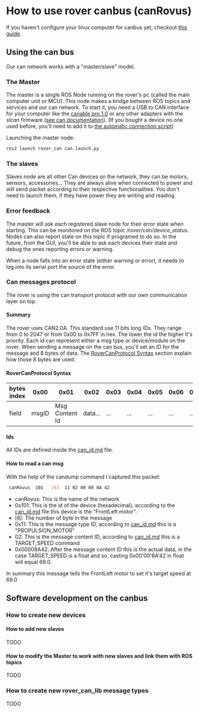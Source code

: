 # How to use rover canbus (canRovus)

If you haven't configure your linux computer for canbus yet, checkout [this guide](can_setup.md).

## Using the can bus

Our can network works with a "master/slave" model.

### The Master

The master is a single ROS Node running on the rover's pc (called the main computer unit or MCU). This node makes a bridge between ROS topics and services and our can network. To start it, you need a USB to CAN interface for your computer like the [canable pro 1.0](https://canable.io/) or any other adapters with the *slcan* firmware ([see can documentation](https://canable.io/getting-started.html)). (If you bought a device no one used before, you'll need to add it to [the automatic connection script](../../rover_can/scripts/can_configuration/90-usb-slcan.rules))

Launching the master node:

```bash
ros2 launch rover_can can.launch.py
```

### The slaves

Slaves node are all other Can devices on the network, they can be motors, sensors, accessories... They are always alive when connected to power and will send packet according to their respective functionalities. You don't need to launch them, if they have power they are writing and reading.

### Error feedback

The master will ask each registered slave node for their error state when starting. This can be monitored on the ROS topic */rover/can/device_status*. Nodes can also report state on this topic if programed to do so. In the future, from the GUI, you'll be able to ask each devices their state and debug the ones reporting errors or warning.

When a node falls into an error state (either warning or error), it needs to log into its serial port the source of the error.

### Can messages protocol

The rover is using the can transport protocol with our own communication layer on top.

#### Summary

The rover uses CAN2.0A. This standard use 11 bits long IDs. They range from 0 to 2047 or from 0x00 to 0x7FF in hex. The lower the id the higher it's priority. Each id can represent either a msg type or device/module on the rover. When sending a message on the can bus, you'll set an ID for the message and 8 bytes of data. The [RoverCanProtocol Syntax](#rovercanprotocol-syntax) section explain how those 8 bytes are used.

#### RoverCanProtocol Syntax

| bytes index | 0x00  | 0x01           | 0x02    | 0x03 | 0x04 | 0x05 | 0x06 | 0x07 |
|-------------|-------|----------------|---------|------|------|------|------|------|
| field       | msgID | Msg Content Id | data... | ...  | ...  | ...  | ...  | ...  |

#### Ids

All IDs are defined inside the [can_id.md](can_id.md) file.

#### How to read a can msg

With the help of the candump command I captured this packet:

```bash
 canRovus  101   [6]  11 02 00 00 8A 42
```

- canRovus: This is the name of the network
- 0x101: This is the id of the device (hexadecimal), according to the [can_id.md](can_id.md) file this device is the "FrontLeft motor".
- [6]: The number of byte in the message
- 0x11: This is the message type ID, according to [can_id.md](can_id.md) this is a "PROPULSION_MOTOR"
- 02: This is the message content ID, according to [can_id.md](can_id.md) this is a TARGET_SPEED command
- 0x00008A42: After the message content ID this is the actual data, in the case TARGET_SPEED is a float and so, casting 0x00'00'8A'42 in float will equal 69.0.

In summary this message tells the FrontLeft motor to set it's target speed at 69.0

## Software development on the canbus

### How to create new devices

#### How to add new slaves

TODO

#### How to modify the Master to work with new slaves and link them with ROS topics

TODO

### How to create new rover_can_lib message types

TODO
